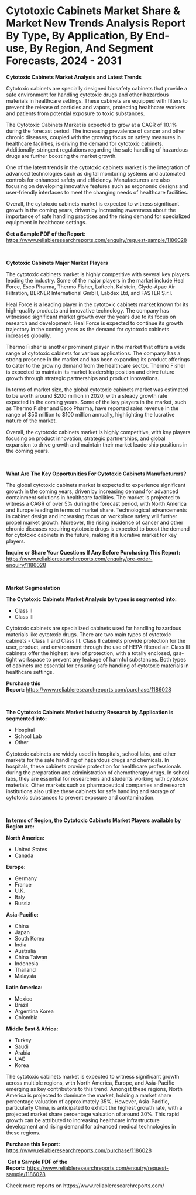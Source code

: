 <p><h1>Cytotoxic Cabinets Market Share & Market New Trends Analysis Report By Type, By Application, By End-use, By Region, And Segment Forecasts, 2024 - 2031</h1></p><p><strong>Cytotoxic Cabinets Market Analysis and Latest Trends</strong></p>
<p><p>Cytotoxic cabinets are specially designed biosafety cabinets that provide a safe environment for handling cytotoxic drugs and other hazardous materials in healthcare settings. These cabinets are equipped with filters to prevent the release of particles and vapors, protecting healthcare workers and patients from potential exposure to toxic substances.</p><p>The Cytotoxic Cabinets Market is expected to grow at a CAGR of 10.1% during the forecast period. The increasing prevalence of cancer and other chronic diseases, coupled with the growing focus on safety measures in healthcare facilities, is driving the demand for cytotoxic cabinets. Additionally, stringent regulations regarding the safe handling of hazardous drugs are further boosting the market growth.</p><p>One of the latest trends in the cytotoxic cabinets market is the integration of advanced technologies such as digital monitoring systems and automated controls for enhanced safety and efficiency. Manufacturers are also focusing on developing innovative features such as ergonomic designs and user-friendly interfaces to meet the changing needs of healthcare facilities.</p><p>Overall, the cytotoxic cabinets market is expected to witness significant growth in the coming years, driven by increasing awareness about the importance of safe handling practices and the rising demand for specialized equipment in healthcare settings.</p></p>
<p><strong>Get a Sample PDF of the Report:&nbsp;</strong> <a href="https://www.reliableresearchreports.com/enquiry/request-sample/1186028">https://www.reliableresearchreports.com/enquiry/request-sample/1186028</a></p>
<p>&nbsp;</p>
<p><strong>Cytotoxic Cabinets Major Market Players</strong></p>
<p><p>The cytotoxic cabinets market is highly competitive with several key players leading the industry. Some of the major players in the market include Heal Force, Esco Pharma, Thermo Fisher, Laftech, Kalstein, Clyde-Apac Air Filtration, BERNER International GmbH, Labdex Ltd, and FASTER S.r.l.</p><p>Heal Force is a leading player in the cytotoxic cabinets market known for its high-quality products and innovative technology. The company has witnessed significant market growth over the years due to its focus on research and development. Heal Force is expected to continue its growth trajectory in the coming years as the demand for cytotoxic cabinets increases globally.</p><p>Thermo Fisher is another prominent player in the market that offers a wide range of cytotoxic cabinets for various applications. The company has a strong presence in the market and has been expanding its product offerings to cater to the growing demand from the healthcare sector. Thermo Fisher is expected to maintain its market leadership position and drive future growth through strategic partnerships and product innovations.</p><p>In terms of market size, the global cytotoxic cabinets market was estimated to be worth around $200 million in 2020, with a steady growth rate expected in the coming years. Some of the key players in the market, such as Thermo Fisher and Esco Pharma, have reported sales revenue in the range of $50 million to $100 million annually, highlighting the lucrative nature of the market.</p><p>Overall, the cytotoxic cabinets market is highly competitive, with key players focusing on product innovation, strategic partnerships, and global expansion to drive growth and maintain their market leadership positions in the coming years.</p></p>
<p>&nbsp;</p>
<p><strong>What Are The Key Opportunities For Cytotoxic Cabinets Manufacturers?</strong></p>
<p><p>The global cytotoxic cabinets market is expected to experience significant growth in the coming years, driven by increasing demand for advanced containment solutions in healthcare facilities. The market is projected to witness a CAGR of over 5% during the forecast period, with North America and Europe leading in terms of market share. Technological advancements in cabinet design and increasing focus on workplace safety will further propel market growth. Moreover, the rising incidence of cancer and other chronic diseases requiring cytotoxic drugs is expected to boost the demand for cytotoxic cabinets in the future, making it a lucrative market for key players.</p></p>
<p><strong>Inquire or Share Your Questions If Any Before Purchasing This Report:</strong> <a href="https://www.reliableresearchreports.com/enquiry/pre-order-enquiry/1186028">https://www.reliableresearchreports.com/enquiry/pre-order-enquiry/1186028</a></p>
<p>&nbsp;</p>
<p><strong>Market Segmentation</strong></p>
<p><strong>The Cytotoxic Cabinets Market Analysis by types is segmented into:</strong></p>
<p><ul><li>Class II</li><li>Class III</li></ul></p>
<p><p>Cytotoxic cabinets are specialized cabinets used for handling hazardous materials like cytotoxic drugs. There are two main types of cytotoxic cabinets - Class II and Class III. Class II cabinets provide protection for the user, product, and environment through the use of HEPA filtered air. Class III cabinets offer the highest level of protection, with a totally enclosed, gas-tight workspace to prevent any leakage of harmful substances. Both types of cabinets are essential for ensuring safe handling of cytotoxic materials in healthcare settings.</p></p>
<p><strong>Purchase this Report:&nbsp;</strong><a href="https://www.reliableresearchreports.com/purchase/1186028">https://www.reliableresearchreports.com/purchase/1186028</a></p>
<p>&nbsp;</p>
<p><strong>The Cytotoxic Cabinets Market Industry Research by Application is segmented into:</strong></p>
<p><ul><li>Hospital</li><li>School Lab</li><li>Other</li></ul></p>
<p><p>Cytotoxic cabinets are widely used in hospitals, school labs, and other markets for the safe handling of hazardous drugs and chemicals. In hospitals, these cabinets provide protection for healthcare professionals during the preparation and administration of chemotherapy drugs. In school labs, they are essential for researchers and students working with cytotoxic materials. Other markets such as pharmaceutical companies and research institutions also utilize these cabinets for safe handling and storage of cytotoxic substances to prevent exposure and contamination.</p></p>
<p>&nbsp;</p>
<p><strong>In terms of Region, the Cytotoxic Cabinets Market Players available by Region are:</strong></p>
<p>
    <p> <strong> North America: </strong>
        <ul>
            <li>United States</li>
            <li>Canada</li>
        </ul>
        </p> 
    <p> <strong> Europe: </strong>
        <ul>
            <li>Germany</li>
            <li>France</li>
            <li>U.K.</li>
            <li>Italy</li>
            <li>Russia</li>
        </ul>
        </p> 
    <p> <strong> Asia-Pacific: </strong>
        <ul>
            <li>China</li>
            <li>Japan</li>
            <li>South Korea</li>
            <li>India</li>
            <li>Australia</li>
            <li>China Taiwan</li>
            <li>Indonesia</li>
            <li>Thailand</li>
            <li>Malaysia</li>
        </ul>
        </p> 
    <p> <strong> Latin America: </strong>
        <ul>
            <li>Mexico</li>
            <li>Brazil</li>
            <li>Argentina Korea</li>
            <li>Colombia</li>
        </ul>
        </p> 
    <p> <strong> Middle East & Africa: </strong>
        <ul>
            <li>Turkey</li>
            <li>Saudi</li>
            <li>Arabia</li>
            <li>UAE</li>
            <li>Korea</li>
        </ul>
    </p>
    </p>
<p><p>The cytotoxic cabinets market is expected to witness significant growth across multiple regions, with North America, Europe, and Asia-Pacific emerging as key contributors to this trend. Amongst these regions, North America is projected to dominate the market, holding a market share percentage valuation of approximately 35%. However, Asia-Pacific, particularly China, is anticipated to exhibit the highest growth rate, with a projected market share percentage valuation of around 30%. This rapid growth can be attributed to increasing healthcare infrastructure development and rising demand for advanced medical technologies in these regions.</p></p>
<p><strong>Purchase this Report: </strong><a href="https://www.reliableresearchreports.com/purchase/1186028">https://www.reliableresearchreports.com/purchase/1186028</a></p>
<p>&nbsp;<strong>Get a Sample PDF of the Report:&nbsp;&nbsp;</strong><a href="https://www.reliableresearchreports.com/enquiry/request-sample/1186028">https://www.reliableresearchreports.com/enquiry/request-sample/1186028</a></p>
<p><strong></strong></p>
<p>Check more reports on https://www.reliableresearchreports.com/</p>